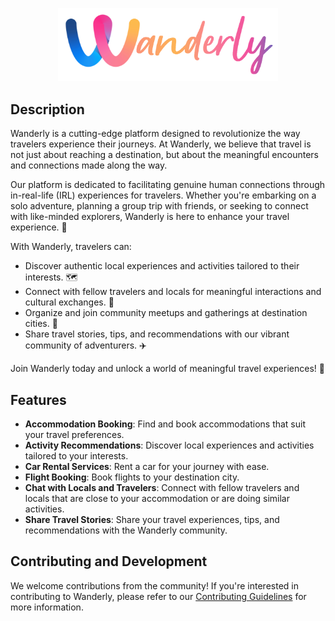 <p align="center">
    <img src="./public/logo_letters.png" href="https://wanderly.design" width="70%" height="70%" />
</p>

## Description

Wanderly is a cutting-edge platform designed to revolutionize the way travelers experience their journeys. At Wanderly, we believe that travel is not just about reaching a destination, but about the meaningful encounters and connections made along the way.

Our platform is dedicated to facilitating genuine human connections through in-real-life (IRL) experiences for travelers. Whether you're embarking on a solo adventure, planning a group trip with friends, or seeking to connect with like-minded explorers, Wanderly is here to enhance your travel experience. 🚀

With Wanderly, travelers can:

- Discover authentic local experiences and activities tailored to their interests. 🗺️
- Connect with fellow travelers and locals for meaningful interactions and cultural exchanges. 🤝
- Organize and join community meetups and gatherings at destination cities. 🎉
- Share travel stories, tips, and recommendations with our vibrant community of adventurers. ✈️

Join Wanderly today and unlock a world of meaningful travel experiences! 🌟


## Features

- **Accommodation Booking**: Find and book accommodations that suit your travel preferences.
- **Activity Recommendations**: Discover local experiences and activities tailored to your interests.
- **Car Rental Services**: Rent a car for your journey with ease.
- **Flight Booking**: Book flights to your destination city.
- **Chat with Locals and Travelers**: Connect with fellow travelers and locals that are close to your accommodation or are doing similar activities.
- **Share Travel Stories**: Share your travel experiences, tips, and recommendations with the Wanderly community.

## Contributing and Development

We welcome contributions from the community! If you're interested in contributing to Wanderly, please refer to our [Contributing Guidelines](./CONTRIBUTING.md) for more information.

